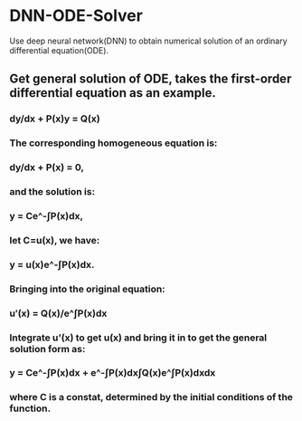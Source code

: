 # DNN-ODE-Solver
Use deep neural network(DNN) to obtain numerical solution of an ordinary differential equation(ODE).

## Get general solution of ODE, takes the first-order differential equation as an example.
### dy/dx + P(x)y = Q(x)
### The corresponding homogeneous equation is:
### dy/dx + P(x) = 0,
### and the solution is:
### y = Ce^-∫P(x)dx,
### let C=u(x), we have:
### y = u(x)e^-∫P(x)dx.
### Bringing into the original equation:
### u′(x) = Q(x)/e^∫P(x)dx
### Integrate u’(x) to get u(x) and bring it in to get the general solution form as:
### y = Ce^-∫P(x)dx + e^-∫P(x)dx∫Q(x)e^∫P(x)dxdx
### where C is a constat, determined by the initial conditions of the function.